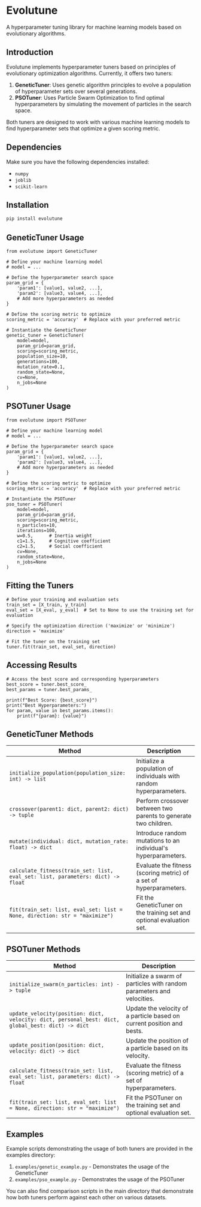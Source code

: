# Evolutune
A hyperparameter tuning library for machine learning models based on evolutionary algorithms.

## Introduction
Evolutune implements hyperparameter tuners based on principles of evolutionary optimization algorithms. Currently, it offers two tuners:

1. **GeneticTuner**: Uses genetic algorithm principles to evolve a population of hyperparameter sets over several generations.
2. **PSOTuner**: Uses Particle Swarm Optimization to find optimal hyperparameters by simulating the movement of particles in the search space.

Both tuners are designed to work with various machine learning models to find hyperparameter sets that optimize a given scoring metric.

## Dependencies
Make sure you have the following dependencies installed:

- `numpy`
- `joblib`
- `scikit-learn`

## Installation
```sh
pip install evolutune
```

## GeneticTuner Usage
```python3
from evolutune import GeneticTuner

# Define your machine learning model
# model = ...

# Define the hyperparameter search space
param_grid = {
    'param1': [value1, value2, ...],
    'param2': [value3, value4, ...],
    # Add more hyperparameters as needed
}

# Define the scoring metric to optimize
scoring_metric = 'accuracy'  # Replace with your preferred metric

# Instantiate the GeneticTuner
genetic_tuner = GeneticTuner(
    model=model,
    param_grid=param_grid,
    scoring=scoring_metric,
    population_size=10,
    generations=100,
    mutation_rate=0.1,
    random_state=None,
    cv=None,
    n_jobs=None
)
```

## PSOTuner Usage
```python3
from evolutune import PSOTuner

# Define your machine learning model
# model = ...

# Define the hyperparameter search space
param_grid = {
    'param1': [value1, value2, ...],
    'param2': [value3, value4, ...],
    # Add more hyperparameters as needed
}

# Define the scoring metric to optimize
scoring_metric = 'accuracy'  # Replace with your preferred metric

# Instantiate the PSOTuner
pso_tuner = PSOTuner(
    model=model,
    param_grid=param_grid,
    scoring=scoring_metric,
    n_particles=10,
    iterations=100,
    w=0.5,      # Inertia weight
    c1=1.5,     # Cognitive coefficient
    c2=1.5,     # Social coefficient
    cv=None,
    random_state=None,
    n_jobs=None
)
```

## Fitting the Tuners
```python3
# Define your training and evaluation sets
train_set = [X_train, y_train]
eval_set = [X_eval, y_eval]  # Set to None to use the training set for evaluation

# Specify the optimization direction ('maximize' or 'minimize')
direction = 'maximize'

# Fit the tuner on the training set
tuner.fit(train_set, eval_set, direction)
```

## Accessing Results
```python3
# Access the best score and corresponding hyperparameters
best_score = tuner.best_score_
best_params = tuner.best_params_

print(f"Best Score: {best_score}")
print("Best Hyperparameters:")
for param, value in best_params.items():
    print(f"{param}: {value}")
```

## GeneticTuner Methods

| Method                                                                          | Description                                                           |
|---------------------------------------------------------------------------------|-----------------------------------------------------------------------|
| `initialize_population(population_size: int) -> list`                           | Initialize a population of individuals with random hyperparameters.   |
| `crossover(parent1: dict, parent2: dict) -> tuple`                              | Perform crossover between two parents to generate two children.       |
| `mutate(individual: dict, mutation_rate: float) -> dict`                        | Introduce random mutations to an individual's hyperparameters.        |
| `calculate_fitness(train_set: list, eval_set: list, parameters: dict) -> float` | Evaluate the fitness (scoring metric) of a set of hyperparameters.    |
| `fit(train_set: list, eval_set: list = None, direction: str = "maximize")`      | Fit the GeneticTuner on the training set and optional evaluation set. |

## PSOTuner Methods

| Method                                                                          | Description                                                            |
|---------------------------------------------------------------------------------|------------------------------------------------------------------------|
| `initialize_swarm(n_particles: int) -> tuple`                                   | Initialize a swarm of particles with random parameters and velocities. |
| `update_velocity(position: dict, velocity: dict, personal_best: dict, global_best: dict) -> dict` | Update the velocity of a particle based on current position and bests. |
| `update_position(position: dict, velocity: dict) -> dict`                       | Update the position of a particle based on its velocity.               |
| `calculate_fitness(train_set: list, eval_set: list, parameters: dict) -> float` | Evaluate the fitness (scoring metric) of a set of hyperparameters.     |
| `fit(train_set: list, eval_set: list = None, direction: str = "maximize")`      | Fit the PSOTuner on the training set and optional evaluation set.      |

## Examples
Example scripts demonstrating the usage of both tuners are provided in the examples directory:

1. `examples/genetic_example.py` - Demonstrates the usage of the GeneticTuner
2. `examples/pso_example.py` - Demonstrates the usage of the PSOTuner

You can also find comparison scripts in the main directory that demonstrate how both tuners perform against each other on various datasets.